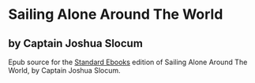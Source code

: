 # Sailing Alone Around The World

## by Captain Joshua Slocum

Epub source for the [Standard Ebooks](https://standardebooks.org/about) edition of Sailing Alone Around The World, by Captain Joshua Slocum.
